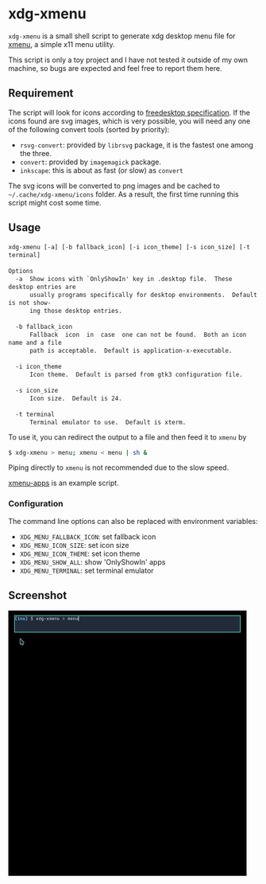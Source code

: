 # xdg-xmenu

`xdg-xmenu` is a small shell script to generate xdg desktop menu file for [xmenu](https://github.com/phillbush/xmenu), a simple x11 menu utility.

This script is only a toy project and I have not tested it outside of my own machine, so bugs are expected and feel free to report them here.

## Requirement

The script will look for icons according to [freedesktop specification](https://specifications.freedesktop.org). If the icons found are svg images, which is very possible, you will need any one of the following convert tools (sorted by priority):

- `rsvg-convert`: provided by `librsvg` package, it is the fastest one among the three.
- `convert`: provided by `imagemagick` package.
- `inkscape`: this is about as fast (or slow) as `convert`

The svg icons will be converted to png images and be cached to `~/.cache/xdg-xmenu/icons` folder. As a result, the first time running this script might cost some time.

## Usage

```
xdg-xmenu [-a] [-b fallback_icon] [-i icon_theme] [-s icon_size] [-t terminal]

Options
  -a  Show icons with `OnlyShowIn' key in .desktop file.  These desktop entries are
      usually programs specifically for desktop environments.  Default is not show‐
      ing those desktop entries.

  -b fallback_icon
      Fallback  icon  in  case  one can not be found.  Both an icon name and a file
      path is acceptable.  Default is application-x-executable.

  -i icon_theme
      Icon theme.  Default is parsed from gtk3 configuration file.

  -s icon_size
      Icon size.  Default is 24.

  -t terminal
      Terminal emulator to use.  Default is xterm.
```

To use it, you can redirect the output to a file and then feed it to `xmenu` by

```sh
$ xdg-xmenu > menu; xmenu < menu | sh &
```

Piping directly to `xmenu` is not recommended due to the slow speed.

[xmenu-apps](xmenu-app) is an example script.

### Configuration

The command line options can also be replaced with environment variables:

- `XDG_MENU_FALLBACK_ICON`: set fallback icon
- `XDG_MENU_ICON_SIZE`: set icon size
- `XDG_MENU_ICON_THEME`: set icon theme
- `XDG_MENU_SHOW_ALL`: show 'OnlyShowIn' apps
- `XDG_MENU_TERMINAL`: set terminal emulator

## Screenshot

<img src="demo.gif" width="480px">
